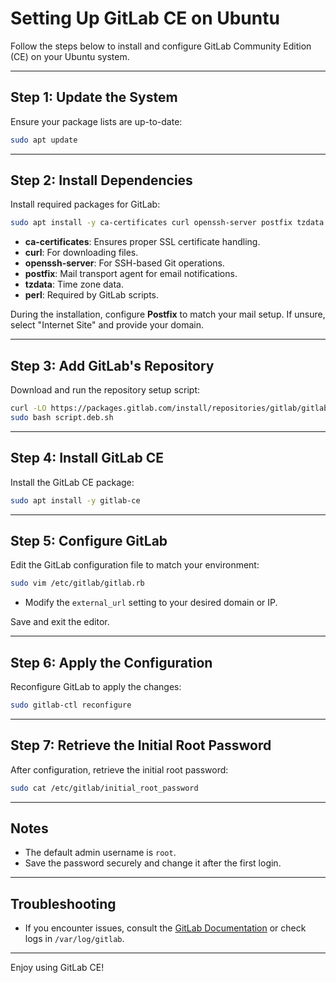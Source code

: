 # Setting Up GitLab CE on Ubuntu

Follow the steps below to install and configure GitLab Community Edition (CE) on your Ubuntu system.

---

## Step 1: Update the System
Ensure your package lists are up-to-date:
```bash
sudo apt update
```

---

## Step 2: Install Dependencies
Install required packages for GitLab:
```bash
sudo apt install -y ca-certificates curl openssh-server postfix tzdata perl
```

- **ca-certificates**: Ensures proper SSL certificate handling.
- **curl**: For downloading files.
- **openssh-server**: For SSH-based Git operations.
- **postfix**: Mail transport agent for email notifications.
- **tzdata**: Time zone data.
- **perl**: Required by GitLab scripts.

During the installation, configure **Postfix** to match your mail setup. If unsure, select "Internet Site" and provide your domain.

---

## Step 3: Add GitLab's Repository
Download and run the repository setup script:
```bash
curl -LO https://packages.gitlab.com/install/repositories/gitlab/gitlab-ce/script.deb.sh
sudo bash script.deb.sh
```

---

## Step 4: Install GitLab CE
Install the GitLab CE package:
```bash
sudo apt install -y gitlab-ce
```

---

## Step 5: Configure GitLab
Edit the GitLab configuration file to match your environment:
```bash
sudo vim /etc/gitlab/gitlab.rb
```

- Modify the `external_url` setting to your desired domain or IP.

Save and exit the editor.

---

## Step 6: Apply the Configuration
Reconfigure GitLab to apply the changes:
```bash
sudo gitlab-ctl reconfigure
```

---

## Step 7: Retrieve the Initial Root Password
After configuration, retrieve the initial root password:
```bash
sudo cat /etc/gitlab/initial_root_password
```

---

## Notes
- The default admin username is `root`.
- Save the password securely and change it after the first login.

---

## Troubleshooting
- If you encounter issues, consult the [GitLab Documentation](https://docs.gitlab.com) or check logs in `/var/log/gitlab`.

---

Enjoy using GitLab CE!
